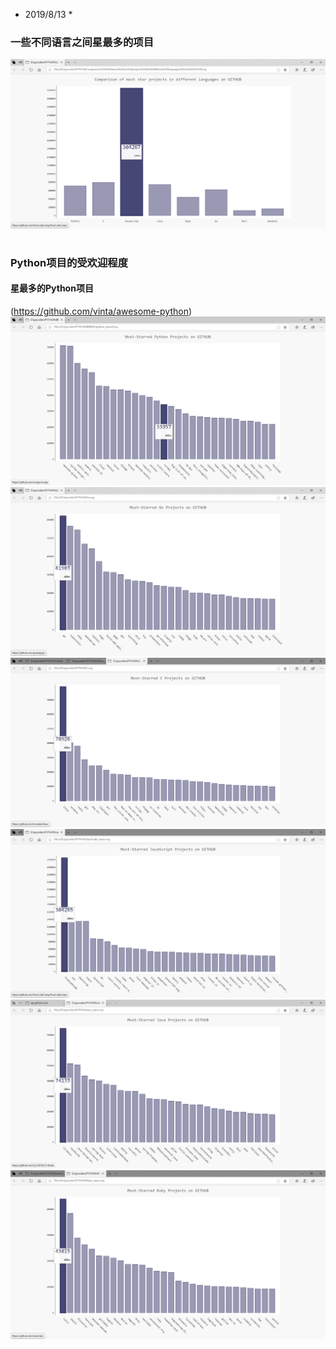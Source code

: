 * 2019/8/13 *
### 一些不同语言之间星最多的项目

![image](https://github.com/candyskyZheng/17-1/blob/master/images/Compare.png)
# 
### Python项目的受欢迎程度
#### 星最多的Python项目
(https://github.com/vinta/awesome-python)
![image](https://github.com/candyskyZheng/17-1/blob/master/images/Python.png)
![image](https://github.com/candyskyZheng/17-1/blob/master/images/Go.png)
![image](https://github.com/candyskyZheng/17-1/blob/master/images/C.png)
![image](https://github.com/candyskyZheng/17-1/blob/master/images/JS.png)
![image](https://github.com/candyskyZheng/17-1/blob/master/images/Java.png)
![image](https://github.com/candyskyZheng/17-1/blob/master/images/Ruby.png)

